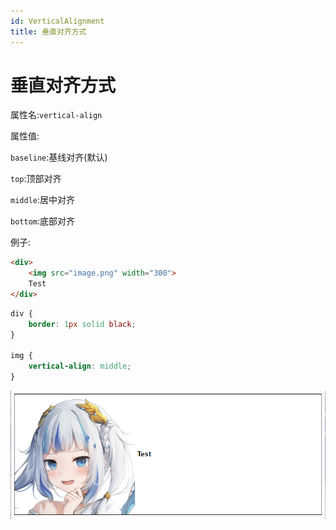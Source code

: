 ```yaml
---
id: VerticalAlignment
title: 垂直对齐方式
---
```


# 垂直对齐方式

属性名:`vertical-align`

属性值:

`baseline`:基线对齐(默认)

`top`:顶部对齐

`middle`:居中对齐

`bottom`:底部对齐

例子:

```html showLineNumbers
<div>
    <img src="image.png" width="300">
    Test
</div>
```

```css showLineNumbers
div {
    border: 1px solid black;
}

img {
    vertical-align: middle;
}
```

![0bc59cbfea218988898b0a8316a750419855f603](Assets/0bc59cbfea218988898b0a8316a750419855f603.png)
